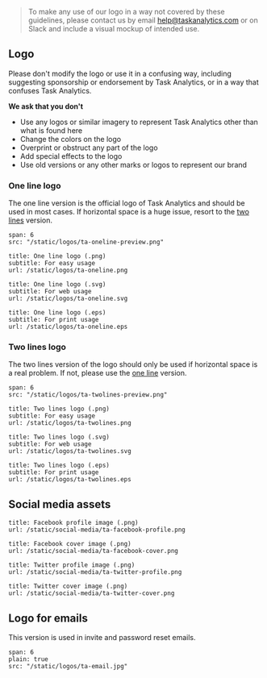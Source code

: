 > To make any use of our logo in a way not covered by these guidelines, please contact us by email [help@taskanalytics.com](mailto:help@taskanalytics.com) or on Slack and include a visual mockup of intended use.

## Logo

Please don't modify the logo or use it in a confusing way, including suggesting sponsorship or endorsement by Task Analytics, or in a way that confuses Task Analytics.

**We ask that you don't**

- Use any logos or similar imagery to represent Task Analytics other than what is found here
- Change the colors on the logo
- Overprint or obstruct any part of the logo
- Add special effects to the logo
- Use old versions or any other marks or logos to represent our brand

### One line logo

The one line version is the official logo of Task Analytics and should be used in most cases. If horizontal space is a huge issue, resort to the [two lines](#two-lines-logo) version.

```image
span: 6
src: "/static/logos/ta-oneline-preview.png"
```

```download|span-2
title: One line logo (.png)
subtitle: For easy usage
url: /static/logos/ta-oneline.png
```

```download|span-2
title: One line logo (.svg)
subtitle: For web usage
url: /static/logos/ta-oneline.svg
```

```download|span-2
title: One line logo (.eps)
subtitle: For print usage
url: /static/logos/ta-oneline.eps
```

### Two lines logo

The two lines version of the logo should only be used if horizontal space is a real problem. If not, please use the [one line](#one-line-logo) version.

```image
span: 6
src: "/static/logos/ta-twolines-preview.png"
```

```download|span-2
title: Two lines logo (.png)
subtitle: For easy usage
url: /static/logos/ta-twolines.png
```

```download|span-2
title: Two lines logo (.svg)
subtitle: For web usage
url: /static/logos/ta-twolines.svg
```

```download|span-2
title: Two lines logo (.eps)
subtitle: For print usage
url: /static/logos/ta-twolines.eps
```

## Social media assets

```download|span-2
title: Facebook profile image (.png)
url: /static/social-media/ta-facebook-profile.png
```

```download|span-2
title: Facebook cover image (.png)
url: /static/social-media/ta-facebook-cover.png
```

```download|span-2
title: Twitter profile image (.png)
url: /static/social-media/ta-twitter-profile.png
```

```download|span-2
title: Twitter cover image (.png)
url: /static/social-media/ta-twitter-cover.png
```

## Logo for emails

This version is used in invite and password reset emails.

```image
span: 6
plain: true
src: "/static/logos/ta-email.jpg"
```
